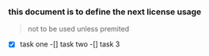 ### this document is to define the next license usage

> not to be used unless premited 
-[x] task one
-[] task two
-[] task 3
 
